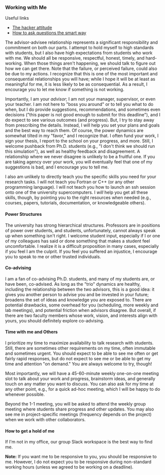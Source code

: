 ### Working with Me

Useful links
* [The hacker attitude](http://www.catb.org/~esr/faqs/hacker-howto.html#attitude)
* [How to ask questions the smart way](http://www.catb.org/~esr/faqs/smart-questions.html)

The advisor-advisee relationship represents a significant responsibility and commitment on both our parts.
I attempt to hold myself to high standards with students, but I also have high expectations from students who work with me.
We should all be responsive, respectful, honest, timely, and hard-working.
When those things aren't happening, we should talk to figure out how we can get there.
Note that the failure, or perceived failure, could also be due to my actions.
I recognize that this is one of the most important and consequential relationships you will have; while I hope it will be at least as meaningful for me, it is less likely to be as consequential.
As a result, I encourage you to let me know if something is not working.

Importantly, I am your _advisor_; I am not your manager, supervisor, or even your teacher.
I am not here to "boss you around" or to tell you what to do when, but I do provide suggestions, recommendations, and sometimes even decisions ("this paper is not good enough to submit for this deadline"), and I do expect to see various outcomes (and progress). 
But, I try to stay away from prescribing the details.
Instead, I will help you set your plans and goals and the best way to reach them.
Of course, the power dynamics are somewhat tilted in my "favor," and I recognize that. 
I often fund your work, I sign your thesis, I report to the school on your progress, and more.
Still, I welcome pushback from Ph.D. students (e.g., "I don't think we should run this simulation"), as well as healthy feedback and disagreement.
A relationship where we never disagree is unlikely to be a fruitful one. 
If you are taking agency over your work, you will eventually feel that one of my suggestions is bad, and I encourage you to tell me.

I also am unlikely to directly teach you the specific skills you need for your research tasks.
I will not teach you Fortran or C++ (or any other programming language).
I will not teach you how to launch an ssh session onto one of the university supercomputers.
I _will_ help you get all these skills, though, by pointing you to the right resources when needed (e.g., courses, papers, tutorials, documentation, or knowledgeable others).

#### Power Structures

The university has strong hierarchical structures.
Professors are in positions of power over students, and students, unfortunately, cannot always speak up when something isn't right.
I welcome student input, especially if I or one of my colleagues has said or done something that makes a student feel uncomfortable.
I realize it is a difficult proposition in many cases, especially if you feel I am the culprit.
If you feel you suffered an injustice, I encourage you to speak to me or other trusted individuals.

#### Co-advising

I am a fan of co-advising Ph.D. students, and many of my students are, or have been, co-advised.
As long as the "trio" dynamics are healthy, including the relationship between the two advisors, this is a good idea: it gives you another person to advise you and be invested in your future; broadens the set of ideas and knowledge you are exposed to.
There are potential drawbacks, some overhead for you (scheduling, more weekly and lab meetings), and potential friction when advisors disagree.
But overall, if there are two faculty members whose work, vision, and interests align with yours, you should definitely explore co-advising.

#### Time with me and Others

I prioritize my time to maximize availability to talk research with students.
Still, there are sometimes other requirements on my time, often immutable and sometimes urgent.
You should expect to be able to see me often or get fairly rapid responses, but do not expect to see me or be able to get my time and attention "on demand."
You are always welcome to try, though!

Most importantly, we will have a 45-60-minute weekly one-on-one meeting slot to talk about your work and progress, brainstorm ideas, and generally touch on any matter you want to discuss.
You can also ask for my time at any other point, e.g., for a quick ad-hoc meeting, which I will be happy to do whenever possible.

Beyond the 1-1 meeting, you will be asked to attend the weekly group meeting where students share progress and other updates.
You may also see me in project-specific meetings (frequency depends on the project) when we work with other collaborators.

#### How to get a hold of me

If I'm not in my office, our group Slack workspace is the best way to find me.

__Note:__ If you want me to be responsive to you, you should be responsive to me.
However, I do not expect you to be responsive during non-standard working hours (unless we agreed to be working on a deadline).
